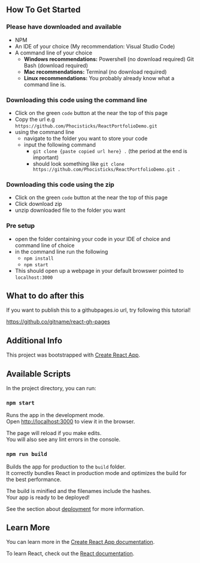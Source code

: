 ## How To Get Started

### Please have downloaded and available

- NPM
- An IDE of your choice (My recommendation: Visual Studio Code)
- A command line of your choice
  - **Windows recommendations:** Powershell (no download required) Git Bash (download required) 
  - **Mac recommendations:** Terminal (no download required)
  - **Linux recommendations:** You probably already know what a command line is.

### Downloading this code using the command line
- Click on the green `code` button at the near the top of this page
- Copy the url e.g `https://github.com/Phocisticks/ReactPortfolioDemo.git`
- using the command line
  - navigate to the folder you want to store your code
  - input the following command
    - `git clone {paste copied url here} .` (the period at the end is important)
    - should look something like `git clone https://github.com/Phocisticks/ReactPortfolioDemo.git .`

### Downloading this code using the zip
  - Click on the green `code` button at the near the top of this page
  - Click download zip
  - unzip downloaded file to the folder you want  

### Pre setup
- open the folder containing your code in your IDE of choice and command line of choice
- in the command line run the following
  - `npm install`
  - `npm start`
- This should open up a webpage in your default browswer pointed to `localhost:3000`

## What to do after this
If you want to publish this to a githubpages.io url, try following this tutorial!

https://github.co/gitname/react-gh-pages


## Additional Info

This project was bootstrapped with [Create React App](https://github.com/facebook/create-react-app).

## Available Scripts

In the project directory, you can run:

### `npm start`

Runs the app in the development mode.<br />
Open [http://localhost:3000](http://localhost:3000) to view it in the browser.

The page will reload if you make edits.<br />
You will also see any lint errors in the console.

### `npm run build`

Builds the app for production to the `build` folder.<br />
It correctly bundles React in production mode and optimizes the build for the best performance.

The build is minified and the filenames include the hashes.<br />
Your app is ready to be deployed!

See the section about [deployment](https://facebook.github.io/create-react-app/docs/deployment) for more information.

## Learn More

You can learn more in the [Create React App documentation](https://facebook.github.io/create-react-app/docs/getting-started).

To learn React, check out the [React documentation](https://reactjs.org/).
